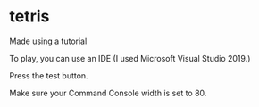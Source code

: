# tetris
Made using a tutorial

To play, you can use an IDE (I used Microsoft Visual Studio 2019.) 

Press the test button.

Make sure your Command Console width is set to 80.
